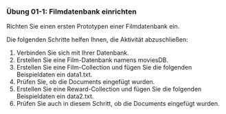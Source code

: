 ### Übung 01-1: Filmdatenbank einrichten
Richten Sie einen ersten Prototypen einer Filmdatenbank ein.

Die folgenden Schritte helfen Ihnen, die Aktivität abzuschließen:
1. Verbinden Sie sich mit Ihrer Datenbank.
2. Erstellen Sie eine Film-Datenbank namens moviesDB.
3. Erstellen Sie eine Film-Collection und fügen Sie die folgenden Beispieldaten ein data1.txt.
4. Prüfen Sie, ob die Documents eingefügt wurden.
5. Erstellen Sie eine Reward-Collection und fügen Sie die folgenden Beispieldaten ein data2.txt.
6. Prüfen Sie auch in diesem Schritt, ob die Documents eingefügt wurden.
